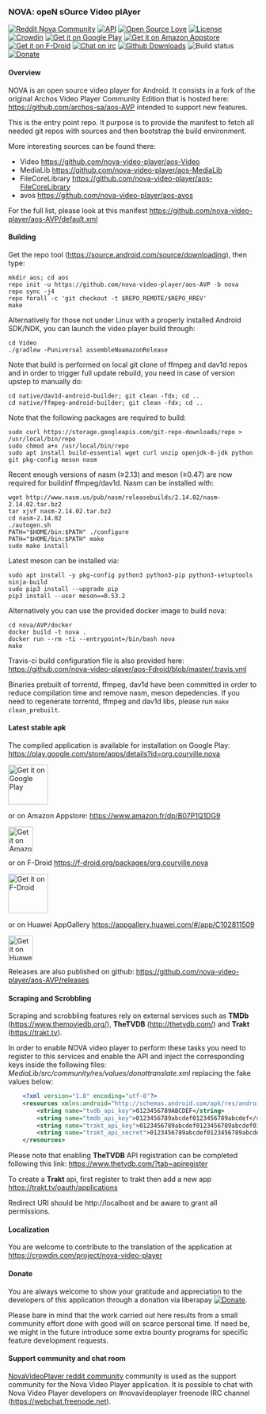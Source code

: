 ### NOVA: opeN sOurce Video plAyer

[![Reddit Nova Community](https://img.shields.io/reddit/subreddit-subscribers/novavideoplayer?style=social)](https://www.reddit.com/r/NovaVideoPlayer/)
[![API](https://img.shields.io/badge/API-21%2B-brightgreen.svg?style=flat)](https://android-arsenal.com/api?level=21)
[![Open Source Love](https://badges.frapsoft.com/os/v1/open-source.svg?v=102)](https://opensource.org/licenses/Apache-2.0)
[![License](https://img.shields.io/badge/license-Apache%202.0-blue.svg)](https://github.com/nova-video-player/aos-AVP/blob/nova/LICENSE.txt)
[![Crowdin](https://badges.crowdin.net/nova-video-player/localized.svg)](https://crowdin.com/project/nova-video-player)
[![Get it on Google Play](https://badgen.net/badge/Get%20it%20on/Google%20Play/689f38?icon=googleplay)](https://play.google.com/store/apps/details?id=org.courville.nova)
[![Get it on Amazon Appstore](https://badgen.net/badge/Get%20it%20on/Amazon%20Appstore/689f38)](https://www.amazon.fr/dp/B07P1Q1DG9)
[![Get it on F-Droid](https://img.shields.io/f-droid/v/org.courville.nova)](https://f-droid.org/packages/org.courville.nova)
[![Chat on irc](https://img.shields.io/badge/irc.freenode.net-%23novavideoplayer-blue.svg)](https://webchat.freenode.net)
[![Github Downloads](https://img.shields.io/github/downloads/nova-video-player/aos-AVP/total.svg)](https://github.com/nova-video-player/aos-AVP/releases)
![Build status](https://github.com/nova-video-player/aos-Video/workflows/NOVA%20CI/badge.svg)
[![Donate](https://img.shields.io/badge/liberapay-donate-yellow.svg?logo=liberapay)](https://liberapay.com/NovaVideoPlayer/donate)


#### Overview

NOVA is an open source video player for Android. It consists in a fork of the original Archos Video Player Community Edition that is hosted here: https://github.com/archos-sa/aos-AVP intended to support new features.

This is the entry point repo. It purpose is to provide the manifest to fetch all needed git repos with sources and then bootstrap the build environment.

More interesting sources can be found there:
- Video https://github.com/nova-video-player/aos-Video
- MediaLib https://github.com/nova-video-player/aos-MediaLib
- FileCoreLibrary  https://github.com/nova-video-player/aos-FileCoreLibrary
- avos https://github.com/nova-video-player/aos-avos

For the full list, please look at this manifest https://github.com/nova-video-player/aos-AVP/default.xml

#### Building

Get the repo tool (https://source.android.com/source/downloading), then type:
```
mkdir aos; cd aos
repo init -u https://github.com/nova-video-player/aos-AVP -b nova
repo sync -j4
repo forall -c 'git checkout -t $REPO_REMOTE/$REPO_RREV'
make
```

Alternatively for those not under Linux with a properly installed Android SDK/NDK, you can launch the video player build through:
```
cd Video
./gradlew -Puniversal assembleNoamazonRelease
```

Note that build is performed on local git clone of ffmpeg and dav1d repos and in order to trigger full update rebuild, you need in case of version upstep to manually do:
```
cd native/dav1d-android-builder; git clean -fdx; cd ..
cd native/ffmpeg-android-builder; git clean -fdx; cd ..
```

Note that the following packages are required to build:
```
sudo curl https://storage.googleapis.com/git-repo-downloads/repo > /usr/local/bin/repo
sudo chmod a+x /usr/local/bin/repo
sudo apt install build-essential wget curl unzip openjdk-8-jdk python git pkg-config meson nasm
```

Recent enough versions of nasm (≥2.13) and meson (≥0.47) are now required for buildinf ffmpeg/dav1d.
Nasm can be installed with:
```
wget http://www.nasm.us/pub/nasm/releasebuilds/2.14.02/nasm-2.14.02.tar.bz2
tar xjvf nasm-2.14.02.tar.bz2
cd nasm-2.14.02
./autogen.sh
PATH="$HOME/bin:$PATH" ./configure
PATH="$HOME/bin:$PATH" make
sudo make install
```
Latest meson can be installed via:
```
sudo apt install -y pkg-config python3 python3-pip python3-setuptools ninja-build
sudo pip3 install --upgrade pip
pip3 install --user meson==0.53.2
```

Alternatively you can use the provided docker image to build nova:
```
cd nova/AVP/docker
docker build -t nova .
docker run --rm -ti --entrypoint=/bin/bash nova
make
```

Travis-ci build configuration file is also provided here: https://github.com/nova-video-player/aos-Fdroid/blob/master/.travis.yml

Binaries prebuilt of torrentd, ffmpeg, dav1d have been committed in order to reduce compilation time and remove nasm, meson depedencies. If you need to regenerate torrentd, ffmpeg and dav1d libs, please run `make clean_prebuilt`.

#### Latest stable apk

The compiled application is available for installation on Google Play: https://play.google.com/store/apps/details?id=org.courville.nova

[<img src="https://play.google.com/intl/en_us/badges/images/generic/en_badge_web_generic.png" alt="Get it on Google Play" height="80" align="center">](https://play.google.com/store/apps/details?id=org.courville.nova)

or on Amazon Appstore: https://www.amazon.fr/dp/B07P1Q1DG9 

[<img src="https://images-na.ssl-images-amazon.com/images/G/01/mobile-apps/devportal2/res/images/amazon-appstore-badge-english-black.png" alt="Get it on Amazon Appstore" height="50" align="center">](http://www.amazon.com/gp/mas/dl/android?p=org.courville.nova)

or on F-Droid https://f-droid.org/packages/org.courville.nova

[<img src="https://fdroid.gitlab.io/artwork/badge/get-it-on.png" alt="Get it on F-Droid" height="80" align="center">](https://f-droid.org/packages/org.courville.nova)

or on Huawei AppGallery https://appgallery.huawei.com/#/app/C102811509

[<img src="https://huaweimobileservices.com/wp-content/uploads/2020/05/Explore-it-on-AppGallery.png" alt="Get it on Huawei AppGallery" height="50" align="center">](https://appgallery.huawei.com/#/app/C102811509)

Releases are also published on github: https://github.com/nova-video-player/aos-AVP/releases

#### Scraping and Scrobbling

Scraping and scrobbling features rely on external services such as **TMDb** (https://www.themoviedb.org/), **TheTVDB** (http://thetvdb.com/) and **Trakt** (https://trakt.tv).

In order to enable NOVA video player to perform these tasks you need to register to this services and enable the API and inject the corresponding keys inside the following files: *MediaLib/src/community/res/values/donottranslate.xml*
replacing the fake values below:
```xml
    <?xml version="1.0" encoding="utf-8"?>
    <resources xmlns:android="http://schemas.android.com/apk/res/android">
        <string name="tvdb_api_key">0123456789ABCDEF</string>
        <string name="tmdb_api_key">0123456789abcdef0123456789abcdef</string>
        <string name="trakt_api_key">0123456789abcdef0123456789abcdef0123456789abcdef0123456789abcdef</string>
        <string name="trakt_api_secret">0123456789abcdef0123456789abcdef0123456789abcdef0123456789abcdef</string>
    </resources>
```

Please note that enabling **TheTVDB** API registration can be completed following this link: https://www.thetvdb.com/?tab=apiregister


To create a **Trakt** api, first register to trakt then add a new app
https://trakt.tv/oauth/applications

Redirect URI should be
http://localhost
and be aware to grant all permissions.

#### Localization

You are welcome to contribute to the translation of the application at https://crowdin.com/project/nova-video-player

#### Donate

You are always welcome to show your gratitude and appreciation to the developers of this application through a donation via liberapay 
[![Donate](https://liberapay.com/assets/widgets/donate.svg)](https://liberapay.com/NovaVideoPlayer/donate).

Please bare in mind that the work carried out here results from a small community effort done with good will on scarce personal time.
If need be, we might in the future introduce some extra bounty programs for specific feature development requests.

#### Support community and chat room

[NovaVideoPlayer reddit community](https://www.reddit.com/r/NovaVideoPlayer) community is used as the support community for the Nova Video Player application.
It is possible to chat with Nova Video Player developers on #novavideoplayer freenode IRC channel (https://webchat.freenode.net).

